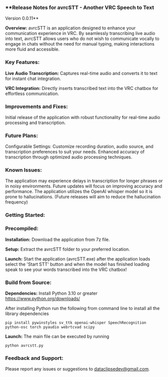 ### **Release Notes for avrcSTT - Another VRC Speech to Text
Version 0.0.11**

**Overview:** avrcSTT is an application designed to enhance your communication experience in VRC. By seamlessly transcribing live audio into text, avrcSTT allows users who do not wish to communicate vocally to engage in chats without the need for manual typing, making interactions more fluid and accessible.

### **Key Features:**

**Live Audio Transcription:** Captures real-time audio and converts it to text for instant chat integration.

**VRC Integration:** Directly inserts transcribed text into the VRC chatbox for effortless communication.

### Improvements and Fixes:

Initial release of the application with robust functionality for real-time audio processing and transcription.

### **Future Plans:**

Configurable Settings: Customize recording duration, audio source, and transcription preferences to suit your needs.
Enhanced accuracy of transcription through optimized audio processing techniques.

### **Known Issues:**

The application may experience delays in transcription for longer phrases or in noisy environments. Future updates will focus on improving accuracy and performance.
The application utilizes the OpenAI whisper model so it is prone to hallucinations.  (Future releases will aim to reduce the hallucination frequency) 

### **Getting Started:**

### **Precompiled:**

**Installation:** Download the application from 7z file.

**Setup:** Extract the avrcSTT folder to your preferred location.

**Launch:** Start the application (avrcSTT.exe) after the application loads select the 'Start STT' button and when the model has finished loading speak to see your words transcribed into the VRC chatbox!

### **Build from Source:**

**Dependencies:**
Install Python 3.10 or greater
https://www.python.org/downloads/

After installing Python run the following from command line to install all the library dependencies
```
pip install pywinstyles sv_ttk openai-whisper SpeechRecognition python-osc torch pyaudio webrtcvad scipy
```

**Launch:** The main file can be executed by running
```
python avrcstt.py
```

### **Feedback and Support:**

Please report any issues or suggestions to dataclipsedev@gmail.com.

